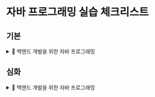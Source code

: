 # 자바 프로그래밍 실습 체크리스트


## 기본

<details>
<summary>📂 백엔드 개발을 위한 자바 프로그래밍</summary>
  
- [x] 01 개발환경 구축, 변수, 타입, 연산자
- [x] 02 조건문과 반복문, 참조타입
- [x] 03 클래스
- [x] 04 상속
- [x] 05 인터페이스
- [x] 06 중첩 객체
- [x] 07 예외처리, 라이브러리
- [x] 08 멀티스레드

</details>


## 심화

<details>
<summary>📂 백엔드 개발을 위한 자바 프로그래밍</summary>

- [x] 01 개발환경 구축, 변수, 타입, 연산자
- [x] 02 조건문과 반복문, 참조타입
- [x] 03 클래스
- [x] 04 상속
- [x] 05 인터페이스
- [x] 06 중첩 객체
- [x] 07 예외처리, 라이브러리
- [x] 08 멀티스레드

</details>


